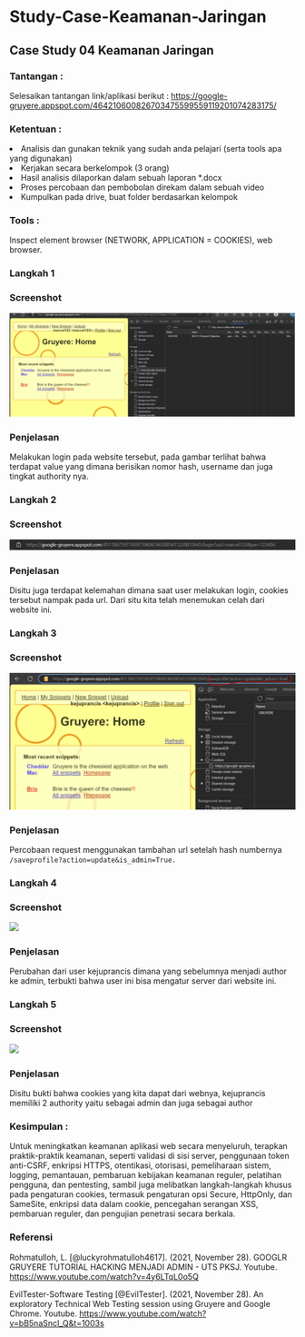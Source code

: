 # Study-Case-Keamanan-Jaringan
## Case Study 04 Keamanan Jaringan

### Tantangan : 
Selesaikan tantangan link/aplikasi berikut : 
https://google-gruyere.appspot.com/464210600826703475599559119201074283175/

### Ketentuan :
<li>Analisis dan gunakan teknik yang sudah anda pelajari (serta tools apa yang digunakan)</li>
<li>Kerjakan secara berkelompok (3 orang)</li>
<li>Hasil analisis dilaporkan dalam sebuah laporan *.docx</li>
<li>Proses percobaan dan pembobolan direkam dalam sebuah video</li>
<li>Kumpulkan pada drive, buat folder berdasarkan kelompok</li>

### Tools :
Inspect element browser (NETWORK, APPLICATION = COOKIES), web browser.

### Langkah 1
### Screenshot 
![](gambar/1.PNG)
### Penjelasan
Melakukan login pada website tersebut, pada gambar terlihat bahwa terdapat value yang dimana berisikan nomor hash, username dan juga tingkat authority nya.

### Langkah 2
### Screenshot
![](gambar/2.PNG)
### Penjelasan
Disitu juga terdapat kelemahan dimana saat user melakukan login, cookies tersebut nampak pada url. Dari situ kita telah menemukan celah dari website ini.

### Langkah 3
### Screenshot
![](gambar/3.PNG)
### Penjelasan
Percobaan request menggunakan tambahan url setelah hash numbernya 
```/saveprofile?action=update&is_admin=True.```

### Langkah 4
### Screenshot
![](gambar/4.PNG)
### Penjelasan
Perubahan dari user kejuprancis dimana yang sebelumnya menjadi author ke admin, terbukti bahwa user ini bisa mengatur server dari website ini.

### Langkah 5
### Screenshot
![](gambar/5.PNG)
### Penjelasan
Disitu bukti bahwa cookies yang kita dapat dari webnya, kejuprancis memiliki 2 authority yaitu sebagai admin dan juga sebagai author

### Kesimpulan : 
Untuk meningkatkan keamanan aplikasi web secara menyeluruh, terapkan praktik-praktik keamanan, seperti validasi di sisi server, penggunaan token anti-CSRF, enkripsi HTTPS, otentikasi, otorisasi, pemeliharaan sistem, logging, pemantauan, pembaruan kebijakan keamanan reguler, pelatihan pengguna, dan pentesting, sambil juga melibatkan langkah-langkah khusus pada pengaturan cookies, termasuk pengaturan opsi Secure, HttpOnly, dan SameSite, enkripsi data dalam cookie, pencegahan serangan XSS, pembaruan reguler, dan pengujian penetrasi secara berkala.

### Referensi
Rohmatulloh, L. [@luckyrohmatulloh4617]. (2021, November 28). GOOGLR GRUYERE TUTORIAL HACKING MENJADI ADMIN - UTS PKSJ. Youtube. https://www.youtube.com/watch?v=4y6LTqL0o5Q 

EvilTester-Software Testing [@EvilTester]. (2021, November 28). An exploratory Technical Web Testing session using Gruyere and Google Chrome. Youtube. https://www.youtube.com/watch?v=bB5naSncI_Q&t=1003s 


